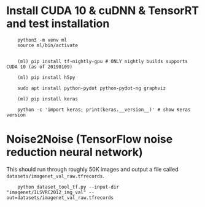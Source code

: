 # Install CUDA 10 & cuDNN & TensorRT and test installation

        python3 -m venv ml
        source ml/bin/activate


        (ml) pip install tf-nightly-gpu # ONLY nightly builds supports CUDA 10 (as of 20190109)

        (ml) pip install h5py

        sudo apt install python-pydot python-pydot-ng graphviz

        (ml) pip install keras

        python -c 'import keras; print(keras.__version__)' # show Keras version

# Noise2Noise (TensorFlow noise reduction neural network)

This should run through roughly 50K images and output a file called `datasets/imagenet_val_raw.tfrecords`.
        
        python dataset_tool_tf.py --input-dir "imagenet/ILSVRC2012_img_val" --out=datasets/imagenet_val_raw.tfrecords

